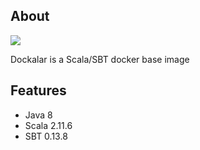 ## About
[![](https://badge.imagelayers.io/trumanwoo/dockalar:latest.svg)](https://imagelayers.io/?images=trumanwoo/dockalar:latest 'Get your own badge on imagelayers.io')

Dockalar is a Scala/SBT docker base image

## Features
- Java 8
- Scala 2.11.6
- SBT 0.13.8
